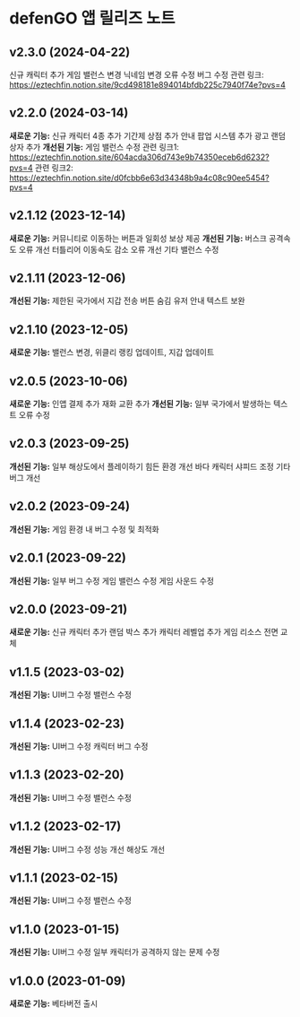 # defenGO 앱 릴리즈 노트

## v2.3.0 (2024-04-22)
신규 캐릭터 추가
게임 밸런스 변경
닉네임 변경 오류 수정
버그 수정
관련 링크: https://eztechfin.notion.site/9cd498181e894014bfdb225c7940f74e?pvs=4

## v2.2.0 (2024-03-14)
**새로운 기능:**
신규 캐릭터 4종 추가
기간제 상점 추가
안내 팝업 시스템 추가
광고 랜덤 상자 추가
**개선된 기능:**
게임 밸런스 수정
관련 링크1: https://eztechfin.notion.site/604acda306d743e9b74350eceb6d6232?pvs=4
관련 링크2: https://eztechfin.notion.site/d0fcbb6e63d34348b9a4c08c90ee5454?pvs=4

## v2.1.12 (2023-12-14)
**새로운 기능:**
커뮤니티로 이동하는 버튼과 일회성 보상 제공
**개선된 기능:**
버스크 공격속도 오류 개선
터틀리어 이동속도 감소 오류 개선
기타 밸런스 수정

## v2.1.11 (2023-12-06)
**개선된 기능:**
제한된 국가에서 지갑 전송 버튼 숨김
유저 안내 텍스트 보완

## v2.1.10 (2023-12-05)
**새로운 기능:**
밸런스 변경,
위클리 랭킹 업데이트,
지갑 업데이트

## v2.0.5 (2023-10-06)
**새로운 기능:**
인앱 결제 추가
재화 교환 추가
**개선된 기능:**
일부 국가에서 발생하는 텍스트 오류 수정

## v2.0.3 (2023-09-25)
**개선된 기능:**
일부 해상도에서 플레이하기 힘든 환경 개선
바다 캐릭터 샤피드 조정
기타 버그 개선

## v2.0.2 (2023-09-24)
**개선된 기능:**
게임 환경 내 버그 수정 및 최적화

## v2.0.1 (2023-09-22)
**개선된 기능:**
일부 버그 수정
게임 밸런스 수정
게임 사운드 수정

## v2.0.0 (2023-09-21)
**새로운 기능:**
신규 캐릭터 추가
랜덤 박스 추가
캐릭터 레벨업 추가
게임 리소스 전면 교체

## v1.1.5 (2023-03-02)
**개선된 기능:**
UI버그 수정
밸런스 수정

## v1.1.4 (2023-02-23)
**개선된 기능:**
UI버그 수정
캐릭터 버그 수정

## v1.1.3 (2023-02-20)
**개선된 기능:**
UI버그 수정
밸런스 수정

## v1.1.2 (2023-02-17)
**개선된 기능:**
UI버그 수정
성능 개선
해상도 개선

## v1.1.1 (2023-02-15)
**개선된 기능:**
UI버그 수정
밸런스 수정

## v1.1.0 (2023-01-15)
**개선된 기능:**
UI버그 수정
일부 캐릭터가 공격하지 않는 문제 수정

## v1.0.0 (2023-01-09)
**새로운 기능:**
베타버전 출시
